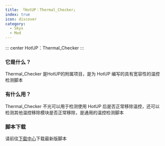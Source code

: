 ```yaml
---
title: 「HotUP：Thermal_Checker」
index: true
icon: discover
category:
  - Skyx
  - Mod
---
```

::: center
HotUP：Thermal_Checker
:::

### 它是什么？

Thermal_Checker 是HotUP的附属项目，是为 HotUP 编写的具有宽容性的温控检测脚本

### 有什么用？

Thermal_Checker 不光可以用于检测使用 HotUP 后是否正常移除温控，还可以检测其他温控移除模块是否正常移除，是通用的温控检测脚本

### 脚本下载
请前往[下载中心](./../../../../file.html)下载最新版脚本